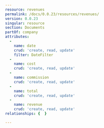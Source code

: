 ```yaml
---
resource: revenues
permalink: /docs/0.0.23/resources/revenues/
version: 0.0.23
singular: resource
section: Documents
partOf: company
attributes:
  -
    name: date
    crud: 'create, read, update'
    filter: DateFilter
  -
    name: cost
    crud: 'create, read, update'
  -
    name: commission
    crud: 'create, read, update'
  -
    name: total
    crud: 'create, read, update'
  -
    name: revenue
    crud: 'create, read, update'
relationships: {  }

---
```

